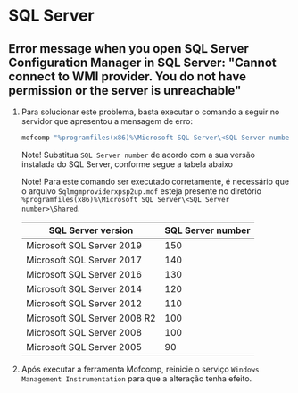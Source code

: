 # SQL Server

## Error message when you open SQL Server Configuration Manager in SQL Server: "Cannot connect to WMI provider. You do not have permission or the server is unreachable"

1. Para solucionar este problema, basta executar o comando a seguir no servidor que apresentou a mensagem de erro:

    ```powershell
    mofcomp "%programfiles(x86)%\Microsoft SQL Server\<SQL Server number>\Shared\sqlmgmproviderxpsp2up.mof"
    ```

    Note! Substitua ```SQL Server number``` de acordo com a sua versão instalada do SQL Server, conforme segue a tabela abaixo

    Note! Para este comando ser executado corretamente, é necessário que o arquivo ```Sqlmgmproviderxpsp2up.mof``` esteja presente no diretório ```%programfiles(x86)%\Microsoft SQL Server\<SQL Server number>\Shared```.

    SQL Server version            | SQL Server number
    ------------------------------|------------------
    Microsoft SQL Server 2019     | 150
    Microsoft SQL Server 2017     | 140
    Microsoft SQL Server 2016     | 130
    Microsoft SQL Server 2014     | 120
    Microsoft SQL Server 2012     | 110
    Microsoft SQL Server 2008 R2  | 100
    Microsoft SQL Server 2008     | 100
    Microsoft SQL Server 2005     | 90

2. Após executar a ferramenta Mofcomp, reinicie o serviço ```Windows Management Instrumentation``` para que a alteração tenha efeito.
